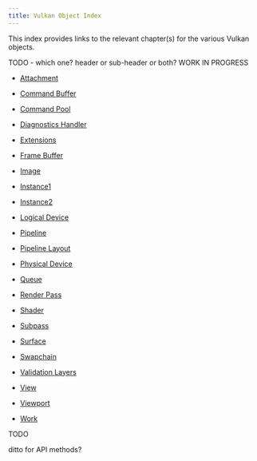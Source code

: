 ```yaml
---
title: Vulkan Object Index
---
```


This index provides links to the relevant chapter(s) for the various Vulkan objects.

TODO - which one? header or sub-header or both?
WORK IN PROGRESS

- [Attachment](/blog/part-2-triangle/render-pass#attachments)
- [Command Buffer](blog/part-2-triangle/command-sequence#command-buffers)
- [Command Pool](/jove-blog/blog/part-2-triangle/command-sequence#command-pool)
- [Diagnostics Handler](jove-blog/blog/part-2-triangle/instance#handler)

- [Extensions](/JOVE/blog/part-2-triangle/instance#extensions-and-validation-layers)
- [Frame Buffer](/JOVE/blog/part-2-triangle/render-pass#frame-buffers)
- [Image](/JOVE/blog/TODO)
- [Instance1](/JOVE/blog/part-2-triangle/instance#vulkan-instance)
- [Instance2](/JOVE/blog/part-2-triangle/instance#instance)
- [Logical Device](/JOVE/blog/part-2-triangle/devices#logical-device)
- [Pipeline](/JOVE/blog/part-2-triangle/pipeline#pipeline)
- [Pipeline Layout](/JOVE/blog/part-2-triangle/pipeline#pipeline)
- [Physical Device](/JOVE/blog/part-2-triangle/devices#devices-and-queues)
- [Queue](/JOVE/blog/part-2-triangle/devices#devices-and-queues)
- [Render Pass](/JOVE/blog/part-2-triangle/render-pass#render-pass)
- [Shader](/JOVE/blog/part-2-triangle/pipeline#shader-module)
- [Subpass](/JOVE/blog/part-2-triangle/render-pass#subpass)
- [Surface](/JOVE/blog/part-2-triangle/presentation#rendering-surface)
- [Swapchain](/JOVE/blog/part-2-triangle/presentation#swapchain)
- [Validation Layers](/JOVE/blog/part-2-triangle/instance#extensions-and-validation-layers)
- [View](/JOVE/blog/part-2-triangle/presentation#image-views)
- [Viewport](/JOVE/blog/part-2-triangle/pipeline#viewport)
- [Work](/JOVE/blog/part-2-triangle/command-sequence#submission)


TODO

ditto for API methods?
